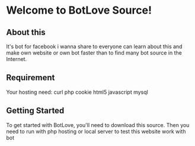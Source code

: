 Welcome to BotLove Source!
=======================


About this
-----------------------
It's bot for facebook i wanna share to everyone can learn about this and make own website or own bot faster than to find many bot source in the Internet.

Requirement
-----------------------

Your hosting need:
	curl
	php
	cookie
	html5
	javascript
	mysql

Getting Started
-----------------------

To get started with BotLove, you'll need to download this source.
Then you need to run with php hosting or local server to test this website work with bot